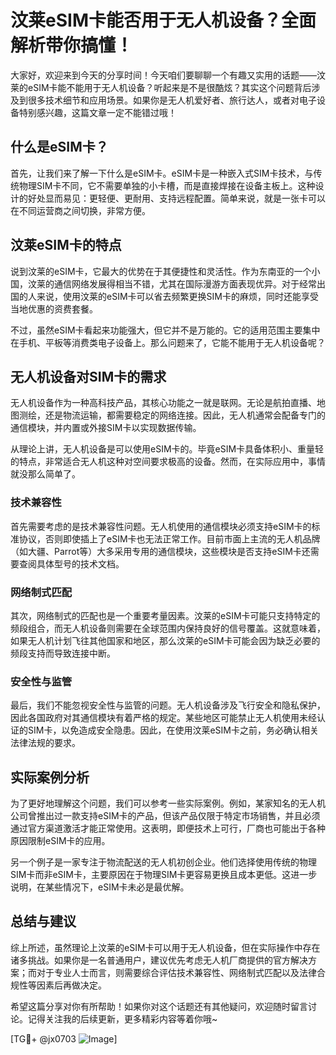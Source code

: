 # 汶莱eSIM卡能否用于无人机设备？全面解析带你搞懂！

大家好，欢迎来到今天的分享时间！今天咱们要聊聊一个有趣又实用的话题——汶莱的eSIM卡能不能用于无人机设备？听起来是不是很酷炫？其实这个问题背后涉及到很多技术细节和应用场景。如果你是无人机爱好者、旅行达人，或者对电子设备特别感兴趣，这篇文章一定不能错过哦！

## 什么是eSIM卡？

首先，让我们来了解一下什么是eSIM卡。eSIM卡是一种嵌入式SIM卡技术，与传统物理SIM卡不同，它不需要单独的小卡槽，而是直接焊接在设备主板上。这种设计的好处显而易见：更轻便、更耐用、支持远程配置。简单来说，就是一张卡可以在不同运营商之间切换，非常方便。

## 汶莱eSIM卡的特点

说到汶莱的eSIM卡，它最大的优势在于其便捷性和灵活性。作为东南亚的一个小国，汶莱的通信网络发展得相当不错，尤其在国际漫游方面表现优异。对于经常出国的人来说，使用汶莱的eSIM卡可以省去频繁更换SIM卡的麻烦，同时还能享受当地优惠的资费套餐。

不过，虽然eSIM卡看起来功能强大，但它并不是万能的。它的适用范围主要集中在手机、平板等消费类电子设备上。那么问题来了，它能不能用于无人机设备呢？

## 无人机设备对SIM卡的需求

无人机设备作为一种高科技产品，其核心功能之一就是联网。无论是航拍直播、地图测绘，还是物流运输，都需要稳定的网络连接。因此，无人机通常会配备专门的通信模块，并内置或外接SIM卡以实现数据传输。

从理论上讲，无人机设备是可以使用eSIM卡的。毕竟eSIM卡具备体积小、重量轻的特点，非常适合无人机这种对空间要求极高的设备。然而，在实际应用中，事情就没那么简单了。

### 技术兼容性

首先需要考虑的是技术兼容性问题。无人机使用的通信模块必须支持eSIM卡的标准协议，否则即使插上了eSIM卡也无法正常工作。目前市面上主流的无人机品牌（如大疆、Parrot等）大多采用专用的通信模块，这些模块是否支持eSIM卡还需要查阅具体型号的技术文档。

### 网络制式匹配

其次，网络制式的匹配也是一个重要考量因素。汶莱的eSIM卡可能只支持特定的频段组合，而无人机设备则需要在全球范围内保持良好的信号覆盖。这就意味着，如果无人机计划飞往其他国家和地区，那么汶莱的eSIM卡可能会因为缺乏必要的频段支持而导致连接中断。

### 安全性与监管

最后，我们不能忽视安全性与监管的问题。无人机设备涉及飞行安全和隐私保护，因此各国政府对其通信模块有着严格的规定。某些地区可能禁止无人机使用未经认证的SIM卡，以免造成安全隐患。因此，在使用汶莱eSIM卡之前，务必确认相关法律法规的要求。

## 实际案例分析

为了更好地理解这个问题，我们可以参考一些实际案例。例如，某家知名的无人机公司曾推出过一款支持eSIM卡的产品，但该产品仅限于特定市场销售，并且必须通过官方渠道激活才能正常使用。这表明，即便技术上可行，厂商也可能出于各种原因限制eSIM卡的应用。

另一个例子是一家专注于物流配送的无人机初创企业。他们选择使用传统的物理SIM卡而非eSIM卡，主要原因在于物理SIM卡更容易更换且成本更低。这进一步说明，在某些情况下，eSIM卡未必是最优解。

## 总结与建议

综上所述，虽然理论上汶莱的eSIM卡可以用于无人机设备，但在实际操作中存在诸多挑战。如果你是一名普通用户，建议优先考虑无人机厂商提供的官方解决方案；而对于专业人士而言，则需要综合评估技术兼容性、网络制式匹配以及法律合规性等因素后再做决定。

希望这篇分享对你有所帮助！如果你对这个话题还有其他疑问，欢迎随时留言讨论。记得关注我的后续更新，更多精彩内容等着你哦~

[TG💪+ @jx0703 ![Image](https://github.com/user-attachments/assets/dbca1d08-cadb-493c-b0ec-ad6f7a83f270)]